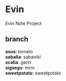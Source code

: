 # Evin
Evin Note Project

## branch
**asus**: tomato <br>
**sabalia**: sabaniki<br>
**scalia**: garin<br>
**sigsegv**: mrm<br>
**sweetpotato**: sweetpotato<br>

